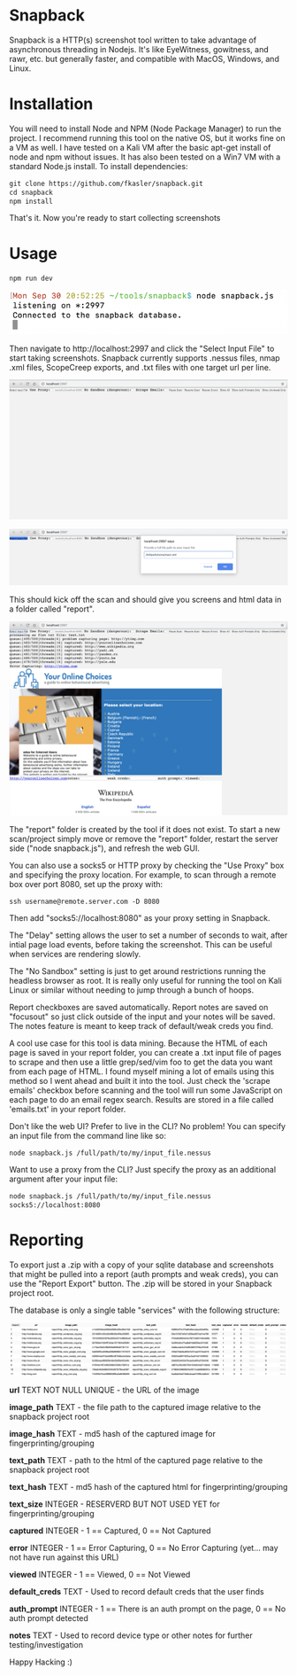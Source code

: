 Snapback
============
Snapback is a HTTP(s) screenshot tool written to take advantage of asynchronous threading in Nodejs. It's like EyeWitness, gowitness, and rawr, etc. but generally faster, and compatible with MacOS, Windows, and Linux.

Installation 
============
You will need to install Node and NPM (Node Package Manager) to run the project.
I recommend running this tool on the native OS, but it works fine on a VM as well. I have tested on a Kali VM after the basic apt-get install of node and npm without issues. It has also been tested on a Win7 VM with a standard Node.js install.
To install dependencies:

```
git clone https://github.com/fkasler/snapback.git
cd snapback
npm install
```

That's it. Now you're ready to start collecting screenshots

Usage
=====

```
npm run dev
```

![A picture of the server side](./readme_images/run_server.png)

Then navigate to http://localhost:2997 and click the "Select Input File" to start taking screenshots. Snapback currently supports .nessus files, nmap .xml files, ScopeCreep exports, and .txt files with one target url per line.

![A picture of the web GUI](./readme_images/web_gui.png)

![A picture of file selection](./readme_images/select_file.png)

This should kick off the scan and should give you screens and html data in a folder called "report".

![A picture of the tool working](./readme_images/output.png)

The "report" folder is created by the tool if it does not exist. To start a new scan/project simply move or remove the "report" folder, restart the server side ("node snapback.js"), and refresh the web GUI.

You can also use a socks5 or HTTP proxy by checking the "Use Proxy" box and specifying the proxy location. For example, to scan through a remote box over port 8080, set up the proxy with:

```
ssh username@remote.server.com -D 8080
```

Then add "socks5://localhost:8080" as your proxy setting in Snapback.

The "Delay" setting allows the user to set a number of seconds to wait, after intial page load events, before taking the screenshot. This can be useful when services are rendering slowly.

The "No Sandbox" setting is just to get around restrictions running the headless browser as root. It is really only useful for running the tool on Kali Linux or similar without needing to jump through a bunch of hoops.

Report checkboxes are saved automatically. Report notes are saved on "focusout" so just click outside of the input and your notes will be saved. The notes feature is meant to keep track of default/weak creds you find.

A cool use case for this tool is data mining. Because the HTML of each page is saved in your report folder, you can create a .txt input file of pages to scrape and then use a little grep/sed/vim foo to get the data you want from each page of HTML. I found myself mining a lot of emails using this method so I went ahead and built it into the tool. Just check the 'scrape emails' checkbox before scanning and the tool will run some JavaScript on each page to do an email regex search. Results are stored in a file called 'emails.txt' in your report folder.

Don't like the web UI? Prefer to live in the CLI? No problem! You can specify an input file from the command line like so:

```
node snapback.js /full/path/to/my/input_file.nessus
```

Want to use a proxy from the CLI? Just specify the proxy as an additional argument after your input file:

```
node snapback.js /full/path/to/my/input_file.nessus socks5://localhost:8080
```

Reporting
=====
To export just a .zip with a copy of your sqlite database and screenshots that might be pulled into a report (auth prompts and weak creds), you can use the "Report Export" button. The .zip will be stored in your Snapback project root.

The database is only a single table "services" with the following structure:

![A picture of the database tables](./readme_images/db.png)

**url** TEXT NOT NULL UNIQUE - the URL of the image

**image_path** TEXT - the file path to the captured image relative to the snapback project root

**image_hash** TEXT - md5 hash of the captured image for fingerprinting/grouping

**text_path** TEXT - path to the html of the captured page relative to the snapback project root

**text_hash** TEXT - md5 hash of the captured html for fingerprinting/grouping

**text_size** INTEGER - RESERVERD BUT NOT USED YET for  fingerprinting/grouping

**captured** INTEGER - 1 == Captured, 0 == Not Captured

**error** INTEGER - 1 == Error Capturing, 0 == No Error Capturing (yet... may not have run against this URL)

**viewed** INTEGER - 1 == Viewed, 0 == Not Viewed

**default_creds** TEXT - Used to record default creds that the user finds

**auth_prompt** INTEGER - 1 == There is an auth prompt on the page, 0 == No auth prompt detected

**notes** TEXT - Used to record device type or other notes for further testing/investigation

Happy Hacking :)
